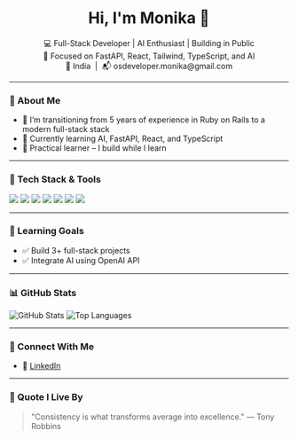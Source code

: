 <h1 align="center">Hi, I'm Monika 👋</h1>

<p align="center">
  💻 Full-Stack Developer | AI Enthusiast | Building in Public<br>
  🎯 Focused on FastAPI, React, Tailwind, TypeScript, and AI<br>
  📍 India &nbsp;|&nbsp; 📬 osdeveloper.monika@gmail.com
</p>

---

### 🚀 About Me

- 🔭 I’m transitioning from 5 years of experience in Ruby on Rails to a modern full-stack stack
- 🌱 Currently learning AI, FastAPI, React, and TypeScript
- 🧠 Practical learner – I build while I learn
---

### 🧰 Tech Stack & Tools

<p align="left">
  <img src="https://img.shields.io/badge/Python-3776AB?style=flat&logo=python&logoColor=white" />
  <img src="https://img.shields.io/badge/FastAPI-009688?style=flat&logo=fastapi&logoColor=white" />
  <img src="https://img.shields.io/badge/PostgreSQL-4169E1?style=flat&logo=postgresql&logoColor=white" />
  <img src="https://img.shields.io/badge/React-20232A?style=flat&logo=react&logoColor=61DAFB" />
  <img src="https://img.shields.io/badge/Tailwind_CSS-38B2AC?style=flat&logo=tailwind-css&logoColor=white" />
  <img src="https://img.shields.io/badge/TypeScript-007ACC?style=flat&logo=typescript&logoColor=white" />
  <img src="https://img.shields.io/badge/GitHub-181717?style=flat&logo=github&logoColor=white" />
</p>

---

### 🌱 Learning Goals

- ✅ Build 3+ full-stack projects
- ✅ Integrate AI using OpenAI API
---

### 📊 GitHub Stats

<p align="left">
  <img src="https://github-readme-stats.vercel.app/api?username=monika-dev&show_icons=true&theme=radical" alt="GitHub Stats" />
  <img src="https://github-readme-stats.vercel.app/api/top-langs/?username=monika-dev&layout=compact&theme=radical" alt="Top Languages" />
</p>

---

### 🔗 Connect With Me

- 💼 [LinkedIn](www.linkedin.com/in/monika-monika-69921a239)
---

### 🧠 Quote I Live By

> "Consistency is what transforms average into excellence." — Tony Robbins

